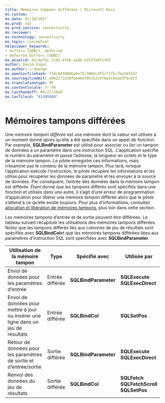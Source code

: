 ```yaml
---
title: Mémoires tampons différées | Microsoft Docs
ms.custom: ''
ms.date: 01/19/2017
ms.prod: sql
ms.prod_service: connectivity
ms.reviewer: ''
ms.technology: connectivity
ms.topic: conceptual
helpviewer_keywords:
- buffers [ODBC], deferred
- deferred buffers [ODBC]
ms.assetid: 02c9a75c-2103-4f68-a1db-e31f7e0f1f03
author: David-Engel
ms.author: v-daenge
ms.openlocfilehash: f34c6d3d886a0a75c309dc4f5c71f5c7ba3df447
ms.sourcegitcommit: e042272a38fb646df05152c676e5cbeae3f9cd13
ms.translationtype: MT
ms.contentlocale: fr-FR
ms.lasthandoff: 04/27/2020
ms.locfileid: "81305980"
---
```

# <a name="deferred-buffers"></a>Mémoires tampons différées
Une *mémoire tampon différée* est une mémoire dont la valeur est utilisée à un moment donné *après* qu’elle a été spécifiée dans un appel de fonction. Par exemple, **SQLBindParameter** est utilisé pour associer ou *lier* un tampon de données à un paramètre dans une instruction SQL. L’application spécifie le numéro du paramètre et passe l’adresse, la longueur en octets et le type de la mémoire tampon. Le pilote enregistre ces informations, mais n’examine pas le contenu de la mémoire tampon. Plus tard, lorsque l’application exécute l’instruction, le pilote récupère les informations et les utilise pour récupérer les données de paramètre et les envoyer à la source de données. Par conséquent, l’entrée des données dans la mémoire tampon est différée. Étant donné que les tampons différés sont spécifiés dans une fonction et utilisés dans une autre, il s’agit d’une erreur de programmation d’application pour libérer une mémoire tampon différée alors que le pilote s’attend à ce qu’elle existe toujours. Pour plus d’informations, consultez [allocation et libération de mémoires tampons](../../../odbc/reference/develop-app/allocating-and-freeing-buffers.md), plus loin dans cette section.  
  
 Les mémoires tampons d’entrée et de sortie peuvent être différées. Le tableau suivant récapitule les utilisations des mémoires tampons différées. Notez que les tampons différés liés aux colonnes de jeu de résultats sont spécifiés avec **SQLBindCol**et que les mémoires tampons différées liées aux paramètres d’instruction SQL sont spécifiées avec **SQLBindParameter**.  
  
|Utilisation de la mémoire tampon|Type|Spécifié avec|Utilisée par|  
|----------------|----------|--------------------|-------------|  
|Envoi de données pour les paramètres d’entrée|Entrée différée|**SQLBindParameter**|**SQLExecute**<br /> **SQLExecDirect**|  
|Envoi de données pour mettre à jour ou insérer une ligne dans un jeu de résultats|Entrée différée|**SQLBindCol**|**SQLSetPos**|  
|Retour de données pour les paramètres de sortie et d’entrée/sortie|Sortie différée|**SQLBindParameter**|**SQLExecute**<br /> **SQLExecDirect**|  
|Renvoi des données du jeu de résultats|Sortie différée|**SQLBindCol**|**SQLFetch**<br /> **SQLFetchScroll SQLSetPos**|
